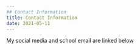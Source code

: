 ```yaml
---
## Contact Information
title: Contact Information
date: 2021-05-11
---
```

My social media and school email are linked below
